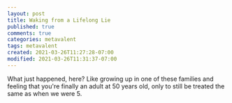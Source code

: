 ```yaml
---
layout: post
title: Waking from a Lifelong Lie
published: true
comments: true
categories: metavalent
tags: metavalent
created: 2021-03-26T11:27:28-07:00
modified: 2021-03-26T11:31:37-07:00
---
```


What just happened, here? Like growing up in one of these families and feeling that you're finally an adult at 50 years old, only to still be treated the same as when we were 5.

<!-- Responsive video embed for YouTube, Vimeo, etc. Uncomment, if needed. -->

<!-- <div class="embed-container"><iframe width="560" height="315" src="https://youtu.be/-ul3Q1VP734" title="YouTube video player" frameborder="0" allow="accelerometer; autoplay; clipboard-write; encrypted-media; gyroscope; picture-in-picture" allowfullscreen></iframe></div> -->